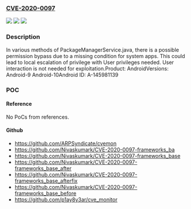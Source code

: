 ### [CVE-2020-0097](https://cve.mitre.org/cgi-bin/cvename.cgi?name=CVE-2020-0097)
![](https://img.shields.io/static/v1?label=Product&message=Android&color=blue)
![](https://img.shields.io/static/v1?label=Version&message=n%2Fa&color=blue)
![](https://img.shields.io/static/v1?label=Vulnerability&message=Elevation%20of%20privilege&color=brighgreen)

### Description

In various methods of PackageManagerService.java, there is a possible permission bypass due to a missing condition for system apps. This could lead to local escalation of privilege with User privileges needed. User interaction is not needed for exploitation.Product: AndroidVersions: Android-9 Android-10Android ID: A-145981139

### POC

#### Reference
No PoCs from references.

#### Github
- https://github.com/ARPSyndicate/cvemon
- https://github.com/Nivaskumark/CVE-2020-0097-frameworks_ba
- https://github.com/Nivaskumark/CVE-2020-0097-frameworks_base
- https://github.com/Nivaskumark/CVE-2020-0097-frameworks_base_after
- https://github.com/Nivaskumark/CVE-2020-0097-frameworks_base_afterfix
- https://github.com/Nivaskumark/CVE-2020-0097-frameworks_base_before
- https://github.com/p1ay8y3ar/cve_monitor

